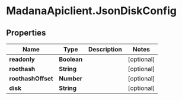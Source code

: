 # MadanaApiclient.JsonDiskConfig

## Properties

Name | Type | Description | Notes
------------ | ------------- | ------------- | -------------
**readonly** | **Boolean** |  | [optional] 
**roothash** | **String** |  | [optional] 
**roothashOffset** | **Number** |  | [optional] 
**disk** | **String** |  | [optional] 


